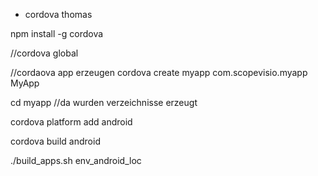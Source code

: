 + cordova thomas

npm install -g cordova

//cordova global 

//cordaova app erzeugen
cordova create myapp com.scopevisio.myapp MyApp

cd myapp
//da wurden verzeichnisse erzeugt


cordova platform add android

cordova build android


./build_apps.sh env_android_loc